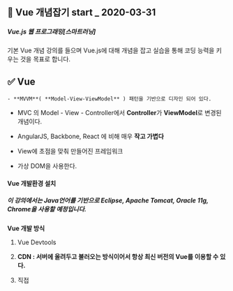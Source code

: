 ## 🚩 Vue 개념잡기               start _ 2020-03-31



##### Vue.js 웹 프로그래밍[스마트러닝]

기본 Vue 개념 강의를 들으며 Vue.js에 대해 개념을 잡고 실습을 통해 코딩 능력을 키우는 것을 목표로 합니다.





## :white_check_mark: Vue

	- **MVVM**( **Model-View-ViewModel** ) 패턴을 기반으로 디자인 되어 있다.

- MVC 의 Model - View - Controller에서 **Controller**가 **ViewModel**로 변경된 개념이다.

- AngularJS, Backbone, React 에 비해 매우 **작고 가볍다**
- View에 초점을 맞춰 만들어진 프레임워크
- 가상 DOM을 사용한다.





#### **Vue 개발환경 설치**

##### 이 강의에서는 Java언어를 기반으로 Eclipse, Apache Tomcat, Oracle 11g, Chrome을 사용할 예정입니다.

##### 



**Vue 개발 방식**

1. Vue Devtools

2. **CDN : 서버에 올려두고 불러오는 방식이어서 항상 최신 버전의 Vue를 이용할 수 있다.**

3. 직접 <script>에 추가

4. NPM으로 추가





### :pushpin:  기본 Vue 프로젝트 Template

```html
<!DOCTYPE html>
<html>
<head>
<meta charset="UTF-8">
<title>Insert title here</title>
<script src="https://cdn.jsdelivr.net/npm/vue/dist/vue.js"></script>
</head>
<body>

</body>
</html>
```



Eclipse에서  [ **Window -> Preference -> Web -> Template -> New** 버튼 클릭 ] 

​		Name : VueJS 설정, Context : New HTML로 설정해준 뒤

​			위에 적힌 코드를 붙혀주면 기본 HTML을 생성할 때 Vue CDN이 추가된 채로 진행할 수 있다.





## :heavy_check_mark: Vue 객체







### 1. 기본 프로젝트 생성

​	1-1 기본 Maven 프로젝트 생성 ( new -> Maven Project )



​	1-2 pom.xml 작성



```java
<project xmlns="http://maven.apache.org/POM/4.0.0" xmlns:xsi="http://www.w3.org/2001/XMLSchema-instance" xsi:schemaLocation="http://maven.apache.org/POM/4.0.0 http://maven.apache.org/xsd/maven-4.0.0.xsd">
  <modelVersion>4.0.0</modelVersion>
  <groupId>spring4</groupId>
  <artifactId>testPjt</artifactId>
  <version>0.0.1-SNAPSHOT</version>
  
  	<dependencies>
		<dependency>
			<groupId>org.springframework</groupId>
			<artifactId>spring-context</artifactId>
			<version>4.1.0.RELEASE</version>
		</dependency>
	</dependencies>

	<build>
		<plugins>
			<plugin>
				<artifactId>maven-compiler-plugin</artifactId>
				<version>3.1</version>
				<configuration>
					<source>1.8</source>
					<target>1.8</target>
					<encoding>utf-8</encoding>
				</configuration>
			</plugin>
		</plugins>
	</build>
  
</project>
```



이곳에서 기본 pom.xml파일에 

두 가지,  org.springframework와 maven-compiler-plugin을 추가해주었다.



:soon:   plugin을 추가해준 뒤 [ Maven -> Update Project ] 를 진행해준다.

:soon:  ​ 가장 기본의 Maven 프로젝트 src/main/ java와 resources 생성되며

:soon:   이후 테스트에 사용할 src/test/ java와 resources 생성된다.



java 폴더는 JAVA 파일들이 위치하는 곳이고 

​	resources 는 자원을 관리하는 폴더로 스프링 설정 파일(XML) 또는 프로퍼티 파일 등을 관리











